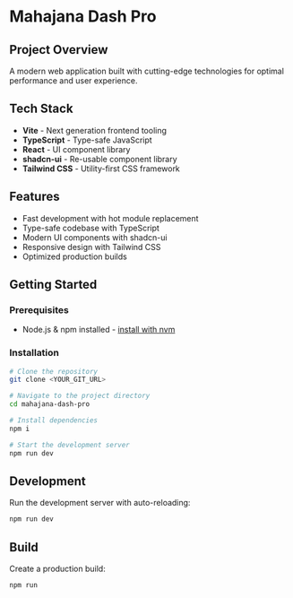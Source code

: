 # Mahajana Dash Pro

## Project Overview

A modern web application built with cutting-edge technologies for optimal performance and user experience.

## Tech Stack

- **Vite** - Next generation frontend tooling
- **TypeScript** - Type-safe JavaScript
- **React** - UI component library
- **shadcn-ui** - Re-usable component library
- **Tailwind CSS** - Utility-first CSS framework

## Features

- Fast development with hot module replacement
- Type-safe codebase with TypeScript
- Modern UI components with shadcn-ui
- Responsive design with Tailwind CSS
- Optimized production builds

## Getting Started

### Prerequisites

- Node.js & npm installed - [install with nvm](https://github.com/nvm-sh/nvm#installing-and-updating)

### Installation

```sh
# Clone the repository
git clone <YOUR_GIT_URL>

# Navigate to the project directory
cd mahajana-dash-pro

# Install dependencies
npm i

# Start the development server
npm run dev
```

## Development

Run the development server with auto-reloading:

```sh
npm run dev
```

## Build

Create a production build:

```sh
npm run